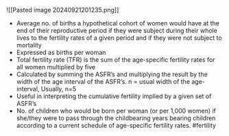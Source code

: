 ![[Pasted image 20240921201235.png]]

- Average no. of births a hypothetical cohort of women would have at the end of their reproductive period if they were subject during their whole lives to the fertility rates of a given period and if they were not subject to mortality
- Expressed as births per woman
- Total fertility rate (TFR) is the sum of the age-specific fertility rates for all women multiplied by five
- Calculated by summing the ASFR’s and multiplying the result by the width of the age interval of the ASFR’s. n = usual width of the age-interval, Usually, n=5
- Useful in interpreting the cumulative fertility implied by a given set of ASFR’s
- No. of children who would be born per woman (or per 1,000 women) if she/they were to pass through the childbearing years bearing children according to a current schedule of age-specific fertility rates.
#fertility